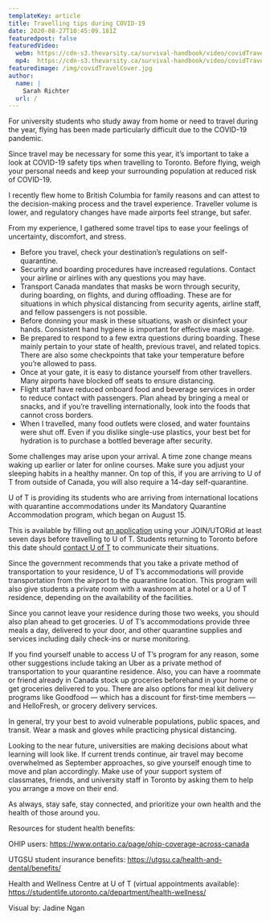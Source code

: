 ```yaml
---
templateKey: article
title: Travelling tips during COVID-19
date: 2020-08-27T10:45:09.181Z
featuredpost: false
featuredVideo:
  webm: https://cdn-s3.thevarsity.ca/survival-handbook/video/covidTravelVideo.webm
  mp4:  https://cdn-s3.thevarsity.ca/survival-handbook/video/covidTravelVideo.mp4
featuredimage: /img/covidTravelCover.jpg
author:
  name: |
    Sarah Richter
  url: /
---
```

<!--StartFragment-->

For university students who study away from home or need to travel during the year, flying has been made particularly difficult due to the COVID-19 pandemic.

Since travel may be necessary for some this year, it’s important to take a look at COVID-19 safety tips when travelling to Toronto. Before flying, weigh your personal needs and keep your surrounding population at reduced risk of COVID-19.

I recently flew home to British Columbia for family reasons and can attest to the decision-making process and the travel experience. Traveller volume is lower, and regulatory changes have made airports feel strange, but safer.

From my experience, I gathered some travel tips to ease your feelings of uncertainty, discomfort, and stress.

* Before you travel, check your destination’s regulations on self-quarantine.
* Security and boarding procedures have increased regulations. Contact your airline or airlines with any questions you may have.
* Transport Canada mandates that masks be worn through security, during boarding, on flights, and during offloading. These are for situations in which physical distancing from security agents, airline staff, and fellow passengers is not possible.
* Before donning your mask in these situations, wash or disinfect your hands. Consistent hand hygiene is important for effective mask usage.
* Be prepared to respond to a few extra questions during boarding. These mainly pertain to your state of health, previous travel, and related topics. There are also some checkpoints that take your temperature before you’re allowed to pass.
* Once at your gate, it is easy to distance yourself from other travellers. Many airports have blocked off seats to ensure distancing.
* Flight staff have reduced onboard food and beverage services in order to reduce contact with passengers. Plan ahead by bringing a meal or snacks, and if you’re travelling internationally, look into the foods that cannot cross borders.
* When I travelled, many food outlets were closed, and water fountains were shut off. Even if you dislike single-use plastics, your best bet for hydration is to purchase a bottled beverage after security.

Some challenges may arise upon your arrival. A time zone change means waking up earlier or later for online courses. Make sure you adjust your sleeping habits in a healthy manner. On top of this, if you are arriving to U of T from outside of Canada, you will also require a 14-day self-quarantine.

U of T is providing its students who are arriving from international locations with quarantine accommodations under its Mandatory Quarantine Accommodation program, which began on August 15.

This is available by filling out [an application](http://starrez.utoronto.ca) using your JOIN/UTORid at least seven days before travelling to U of T. Students returning to Toronto before this date should [contact U of T](mailto:info.quarantine@utoronto.ca) to communicate their situations.

Since the government recommends that you take a private method of transportation to your residence, U of T’s accommodations will provide transportation from the airport to the quarantine location. This program will also give students a private room with a washroom at a hotel or a U of T residence, depending on the availability of the facilities.

Since you cannot leave your residence during those two weeks, you should also plan ahead to get groceries. U of T’s accommodations provide three meals a day, delivered to your door, and other quarantine supplies and services including daily check-ins or nurse monitoring.

If you find yourself unable to access U of T’s program for any reason, some other suggestions include taking an Uber as a private method of transportation to your quarantine residence. Also, you can have a roommate or friend already in Canada stock up groceries beforehand in your home or get groceries delivered to you. There are also options for meal kit delivery programs like Goodfood — which has a discount for first-time members — and HelloFresh, or grocery delivery services.

In general, try your best to avoid vulnerable populations, public spaces, and transit. Wear a mask and gloves while practicing physical distancing.

Looking to the near future, universities are making decisions about what learning will look like. If current trends continue, air travel may become overwhelmed as September approaches, so give yourself enough time to move and plan accordingly. Make use of your support system of classmates, friends, and university staff in Toronto by asking them to help you arrange a move on their end.

As always, stay safe, stay connected, and prioritize your own health and the health of those around you.



Resources for student health benefits:

OHIP users: <https://www.ontario.ca/page/ohip-coverage-across-canada>

UTGSU student insurance benefits: <https://utgsu.ca/health-and-dental/benefits/>

Health and Wellness Centre at U of T (virtual appointments available): <https://studentlife.utoronto.ca/department/health-wellness/>


Visual by: Jadine Ngan

<!--EndFragment-->